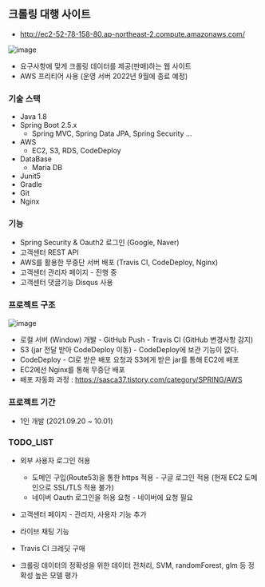 ## 크롤링 대행 사이트
- http://ec2-52-78-158-80.ap-northeast-2.compute.amazonaws.com/


![image](https://user-images.githubusercontent.com/81945553/135823421-8eadfb02-9a49-470d-8a1f-aef56b56e690.png)

- 요구사항에 맞게 크롤링 데이터를 제공(판매)하는 웹 사이트
- AWS 프리티어 사용 (운영 서버 2022년 9월에 종료 예정)



### 기술 스택

- Java 1.8
- Spring Boot 2.5.x 
  - Spring MVC, Spring Data JPA, Spring Security ... 
- AWS
  - EC2, S3, RDS, CodeDeploy 
- DataBase
  - Maria DB
- Junit5
- Gradle
- Git 
- Nginx 



### 기능

- Spring Security & Oauth2 로그인 (Google, Naver)
- 고객센터 REST API 
- AWS를 활용한 무중단 서버 배포 (Travis CI, CodeDeploy, Nginx)
- 고객센터 관리자 페이지 - 진행 중  
- 고객센터 댓글기능 Disqus 사용


### 프로젝트 구조

![image](https://user-images.githubusercontent.com/81945553/134514182-2453cba6-90c2-46cb-8c1d-e8262ab3558b.png)

- 로컬 서버 (Window) 개발 - GitHub Push - Travis CI (GitHub 변경사항 감지) 
- S3 (jar 전달 받아 CodeDeploy 이동) - CodeDeploy에 보관 기능이 없다. 
- CodeDeploy - CI로 받은 배포 요청과 S3에게 받은 jar를 통해 EC2에 배포 
- EC2에선 Nginx를 통해 무중단 배포 
- 배포 자동화 과정 : https://sasca37.tistory.com/category/SPRING/AWS



### 프로젝트 기간
- 1인 개발 (2021.09.20 ~ 10.01)

### TODO_LIST 

- 외부 사용자 로그인 허용 
  - 도메인 구입(Route53)을 통한 https 적용 - 구글 로그인 적용 (현재 EC2 도메인으로 SSL/TLS 적용 불가)
  - 네이버 Oauth 로그인을 허용 요청 - 네이버에 요청 필요

- 고객센터 페이지 - 관리자, 사용자 기능 추가 

- 라이브 채팅 기능  
- Travis CI 크레딧 구매
- 크롤링 데이터의 정확성을 위한 데이터 전처리, SVM, randomForest, glm 등 정확성 높은 모델 평가 
